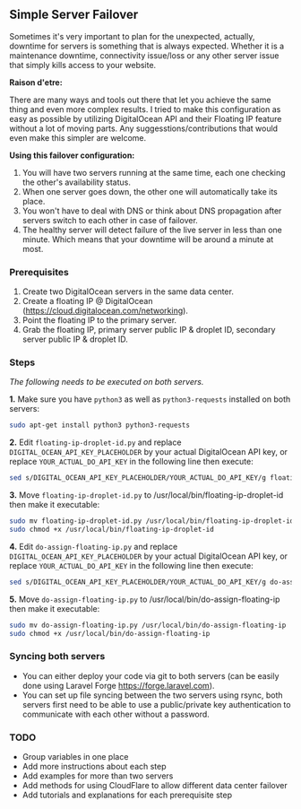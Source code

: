 ## Simple Server Failover
Sometimes it's very important to plan for the unexpected, actually, downtime for servers is something that is always expected. Whether it is a maintenance downtime, connectivity issue/loss or any other server issue that simply kills access to your website.

**Raison d'etre:**

There are many ways and tools out there that let you achieve the same thing and even more complex results.
I tried to make this configuration as easy as possible by utilizing DigitalOcean API and their Floating IP feature without a lot of moving parts. Any suggesstions/contributions that would even make this simpler are welcome.


**Using this failover configuration:**

1. You will have two servers running at the same time, each one checking the other's availability status.
2. When one server goes down, the other one will automatically take its place.
3. You won't have to deal with DNS or think about DNS propagation after servers switch to each other in case of failover.
4. The healthy server will detect failure of the live server in less than one minute. Which means that your downtime will be around a minute at most.

### Prerequisites

1. Create two DigitalOcean servers in the same data center.
2. Create a floating IP @ DigitalOcean (https://cloud.digitalocean.com/networking).
3. Point the floating IP to the primary server.
4. Grab the floating IP, primary server public IP & droplet ID, secondary server public IP & droplet ID.

### Steps

*The following needs to be executed on both servers.*

**1.** Make sure you have `python3` as well as `python3-requests` installed on both servers:
```sh
sudo apt-get install python3 python3-requests
```
**2.** Edit `floating-ip-droplet-id.py` and replace `DIGITAL_OCEAN_API_KEY_PLACEHOLDER` by your actual DigitalOcean API key, or replace `YOUR_ACTUAL_DO_API_KEY` in the following line then execute:
```sh
sed s/DIGITAL_OCEAN_API_KEY_PLACEHOLDER/YOUR_ACTUAL_DO_API_KEY/g floating-ip-droplet-id.py | tee floating-ip-droplet-id.py 
```
**3.** Move `floating-ip-droplet-id.py` to /usr/local/bin/floating-ip-droplet-id then make it executable: 
```sh
sudo mv floating-ip-droplet-id.py /usr/local/bin/floating-ip-droplet-id
sudo chmod +x /usr/local/bin/floating-ip-droplet-id
```
**4.** Edit `do-assign-floating-ip.py` and replace `DIGITAL_OCEAN_API_KEY_PLACEHOLDER` by your actual DigitalOcean API key, or replace `YOUR_ACTUAL_DO_API_KEY` in the following line then execute:
```sh
sed s/DIGITAL_OCEAN_API_KEY_PLACEHOLDER/YOUR_ACTUAL_DO_API_KEY/g do-assign-floating-ip.py | tee do-assign-floating-ip.py 
```
**5.** Move `do-assign-floating-ip.py` to /usr/local/bin/do-assign-floating-ip then make it executable:
```bash
sudo mv do-assign-floating-ip.py /usr/local/bin/do-assign-floating-ip
sudo chmod +x /usr/local/bin/do-assign-floating-ip
```

### Syncing both servers

- You can either deploy your code via git to both servers (can be easily done using Laravel Forge https://forge.laravel.com).
- You can set up file syncing between the two servers using rsync, both servers first need to be able to use a public/private key authentication to communicate with each other without a password.

### TODO
- Group variables in one place
- Add more instructions about each step
- Add examples for more than two servers
- Add methods for using CloudFlare to allow different data center failover
- Add tutorials and explanations for each prerequisite step
